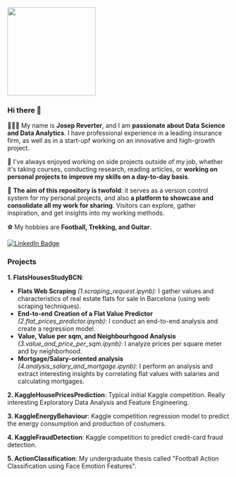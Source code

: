<div id="gif" align="left">
  <img src="https://media.giphy.com/media/v1.Y2lkPTc5MGI3NjExbjdhaXdwcDZ6bmU3N2NpNmFvOHFicjNxMWdjc2w4MDMwcDB6bGI0cyZlcD12MV9pbnRlcm5hbF9naWZfYnlfaWQmY3Q9Zw/OnnUZxcHsbBN6/giphy.gif" width="200"/>
</div>

### Hi there 👋

🙋🏼‍♂️ My name is **Josep Reverter**, and I am **passionate about Data Science and Data Analytics**. I have professional experience in a leading insurance firm, as well as in a start-upf working on an innovative and high-growth project.

💬 I've always enjoyed working on side projects outside of my job, whether it's taking courses, conducting research, reading articles, or **working on personal projects to improve my skills on a day-to-day basis**.

🔭 **The aim of this repository is twofold**: it serves as a version control system for my personal projects, and also **a platform to showcase and consolidate all my work for sharing**. Visitors can explore, gather inspiration, and get insights into my working methods.

⚽ My hobbies are **Football, Trekking, and Guitar**.

<div id="badges">
  <a href="https://www.linkedin.com/in/josep-reverter-sancho-26516b1a2/">
    <img src="https://img.shields.io/badge/LinkedIn-blue?style=for-the-badge&logo=linkedin&logoColor=white" alt="LinkedIn Badge"/>
  </a>
</div>


### Projects

**1. FlatsHousesStudyBCN**:
- **Flats Web Scraping** *(1.scraping_request.ipynb):* I gather values and characteristics of real estate flats for sale in Barcelona (using web scraping techniques).
- **End-to-end Creation of a Flat Value Predictor** *(2.flat_prices_predictor.ipynb)*: I conduct an end-to-end analysis and create a regression model.
- **Value, Value per sqm, and Neighbourhgood Analysis** *(3.value_and_price_per_sqm.ipynb)*: I analyze prices per square meter and by neighborhood.
- **Mortgage/Salary-oriented analysis** *(4.analysis_salary_and_mortgage.ipynb)*: I perform an analysis and extract interesting insights by correlating flat values with salaries and calculating mortgages.

**2. KaggleHousePricesPrediction**: Typical initial Kaggle competition. Really interesting Exploratory Data Analysis and Feature Engineering.

**3. KaggleEnergyBehaviour**: Kaggle competition regression model to predict the energy consumption and production of costumers.

**4. KaggleFraudDetection**: Kaggle competition to predict credit-card fraud detection.

**5. ActionClassification**: My undergraduate thesis called "Football Action Classification using Face Emotion Features".




<!--
**joseprs/joseprs** is a ✨ _special_ ✨ repository because its `README.md` (this file) appears on your GitHub profile.

Here are some ideas to get you started:

- 🔭 I’m currently working on ...
- 🌱 I’m currently learning ...
- 👯 I’m looking to collaborate on ...
- 🤔 I’m looking for help with ...
- 💬 Ask me about ...
- 📫 How to reach me: ...
- 😄 Pronouns: ...
- ⚡ Fun fact: ...
-->
